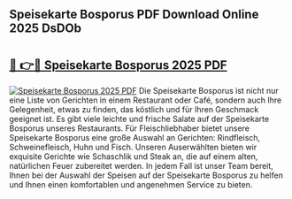 ## Speisekarte Bosporus PDF Download Online 2025 DsDOb

# <h2><a href="http://gcbqpl.nevu.top/?p=Speisekarte+Bosporus">🔗 👉🔴 Speisekarte Bosporus 2025 PDF</a></h2>

[![Speisekarte Bosporus 2025 PDF](https://i.imgur.com/dBaPXMq.png)](http://gcbqpl.nevu.top/?p=Speisekarte+Bosporus)
Die Speisekarte Bosporus ist nicht nur eine Liste von Gerichten in einem Restaurant oder Café, sondern auch Ihre Gelegenheit, etwas zu finden, das köstlich und für Ihren Geschmack geeignet ist. Es gibt viele leichte und frische Salate auf der Speisekarte Bosporus unseres Restaurants. Für Fleischliebhaber bietet unsere Speisekarte Bosporus eine große Auswahl an Gerichten: Rindfleisch, Schweinefleisch, Huhn und Fisch. Unseren Auserwählten bieten wir exquisite Gerichte wie Schaschlik und Steak an, die auf einem alten, natürlichen Feuer zubereitet werden. In jedem Fall ist unser Team bereit, Ihnen bei der Auswahl der Speisen auf der Speisekarte Bosporus zu helfen und Ihnen einen komfortablen und angenehmen Service zu bieten.
